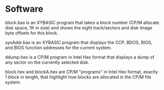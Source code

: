 # Software

block.bas is an XYBASIC program that takes a block number (CP/M allocate disk space, 1K in size) and shows the eight track/sectors and disk image byte offsets for this block.

sysAddr.bas is an XYBASIC program that displays the CCP, BDOS, BIOS, and BIOS function addresses for the current system.

ddump.hex is a CP/M program in Intel Hex format that displays a dump of any sector on the currently selected disk.

block.hex and blockA.hex are CP/M "programs" in Intel Hex format, exactly 1 block in length, that highlight how blocks are allocated in the CP/M file system.
 
 
